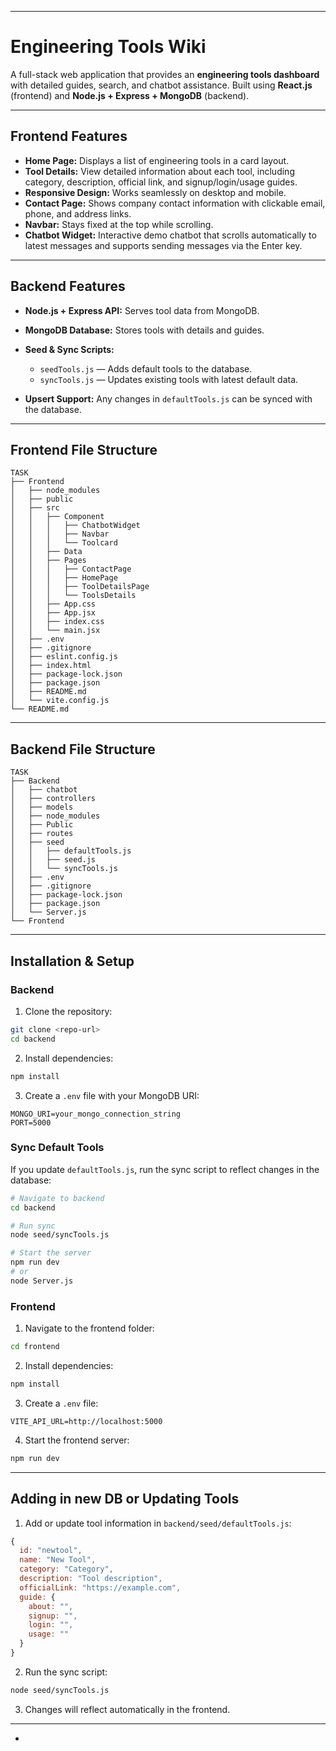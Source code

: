 
---

# **Engineering Tools Wiki**

A full-stack web application that provides an **engineering tools dashboard** with detailed guides, search, and chatbot assistance.
Built using **React.js** (frontend) and **Node.js + Express + MongoDB** (backend).

---

## **Frontend Features**

* **Home Page:** Displays a list of engineering tools in a card layout.
* **Tool Details:** View detailed information about each tool, including category, description, official link, and signup/login/usage guides.
* **Responsive Design:** Works seamlessly on desktop and mobile.
* **Contact Page:** Shows company contact information with clickable email, phone, and address links.
* **Navbar:** Stays fixed at the top while scrolling.
* **Chatbot Widget:** Interactive demo chatbot that scrolls automatically to latest messages and supports sending messages via the Enter key.

---

## **Backend Features**

* **Node.js + Express API:** Serves tool data from MongoDB.
* **MongoDB Database:** Stores tools with details and guides.
* **Seed & Sync Scripts:**

  * `seedTools.js` — Adds default tools to the database.
  * `syncTools.js` — Updates existing tools with latest default data.
* **Upsert Support:** Any changes in `defaultTools.js` can be synced with the database.

--------------------------------------------------------------------------------------------------------------------------------------------

## **Frontend File Structure**

```
TASK
├── Frontend
│   ├── node_modules
│   ├── public
│   ├── src
│   │   ├── Component
│   │   │   ├── ChatbotWidget
│   │   │   ├── Navbar
│   │   │   └── Toolcard
│   │   ├── Data
│   │   ├── Pages
│   │   │   ├── ContactPage
│   │   │   ├── HomePage
│   │   │   ├── ToolDetailsPage
│   │   │   └── ToolsDetails
│   │   ├── App.css
│   │   ├── App.jsx
│   │   ├── index.css
│   │   └── main.jsx
│   ├── .env
│   ├── .gitignore
│   ├── eslint.config.js
│   ├── index.html
│   ├── package-lock.json
│   ├── package.json
│   ├── README.md
│   └── vite.config.js
└── README.md
```

---

## **Backend File Structure**

```
TASK
├── Backend
│   ├── chatbot
│   ├── controllers
│   ├── models
│   ├── node_modules
│   ├── Public
│   ├── routes
│   ├── seed
│   │   ├── defaultTools.js
│   │   ├── seed.js
│   │   └── syncTools.js
│   ├── .env
│   ├── .gitignore
│   ├── package-lock.json
│   ├── package.json
│   └── Server.js
└── Frontend
```

-------------------------------------------------------------------------------------------------------------------------------------------

## **Installation & Setup**

### **Backend**

1. Clone the repository:

```bash
git clone <repo-url>
cd backend
```

2. Install dependencies:

```bash
npm install
```

3. Create a `.env` file with your MongoDB URI:

```env
MONGO_URI=your_mongo_connection_string
PORT=5000
```

### **Sync Default Tools**

If you update `defaultTools.js`, run the sync script to reflect changes in the database:

```bash
# Navigate to backend
cd backend

# Run sync
node seed/syncTools.js

# Start the server
npm run dev
# or
node Server.js
```

### **Frontend**

1. Navigate to the frontend folder:

```bash
cd frontend
```

2. Install dependencies:

```bash
npm install
```

3. Create a `.env` file:

```env
VITE_API_URL=http://localhost:5000
```

4. Start the frontend server:

```bash
npm run dev
```

------------------------------------------------------------------------------------------------------------------------------------------

## **Adding in new DB or Updating Tools**

1. Add or update tool information in `backend/seed/defaultTools.js`:

```js
{
  id: "newtool",
  name: "New Tool",
  category: "Category",
  description: "Tool description",
  officialLink: "https://example.com",
  guide: {
    about: "",
    signup: "",
    login: "",
    usage: ""
  }
}
```

2. Run the sync script:

```bash
node seed/syncTools.js
```

3. Changes will reflect automatically in the frontend.

---

-

